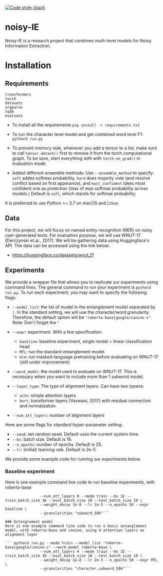 [![Code style: black](https://img.shields.io/badge/code%20style-black-000000.svg)](https://github.com/psf/black)

# noisy-IE
Noisy-IE is a research project that combines multi-level models for Noisy Information Extraction. 

# Installation
## Requirements
```
transformers 
torch 
datasets
argparse
tqdm 
evaluate 
```

- To install all the requirements
`pip install -r requirements.txt`

- To run the character level model and get combined word level F1:
`python3 run.py`

- To prevent memory leak, whenever you add a tensor to a list, make sure to call `tensor.detach()` first to remove it from the torch computational graph. To be save, start everything with with `torch.no_grad()` in evaluation mode. 

- Added different ensemble methods: Use `--ensemble_method` to specify. `soft` addes softmax probability, `hard` does mojority vote (and resolve conflict based on first apperance), and `most_confident` takes most confident one as prediction (max of max softmax probability across models.) Default is `soft`, which stands for softmax probability. 

It is preferred to use Python >= 3.7 on macOS and Linux. 

## Data 
For this project, we will focus on named entity recognition (NER) on noisy user-generated texts. For evaluation purpose, we will use WNUT-17 (Derczynski et.al., 2017). We will be gathering data using Huggingface's API. The data can be accessed using the link below:

- https://huggingface.co/datasets/wnut_17

## Experiments

We provide a wrapper file that allows you to replicate our experiments using command lines. The general command to run your experiment is `python3 run.py`. To run each experiment, you may want to specify the following flags:

* `--model_list`: the list of model in the entanglement model separated by `|`. In the standard setting, we will use the character/word granularity. Therefore, the default option will be `"roberta-base|google/canine-s"`. Note: Don't forget the `"`

* `--expr`: experiment. With a few specification:
    - `baseline`: baseline experiment, single model + linear classification head 
    - `MTL`: run the standard entanglement model. 
    - `mlm`: run masked-language pretraining before evaluating on WNUT-17 (still under improvement)

* `--word_model`: the model used to evaluate on WNUT-17. This is necessary when you want to include more than 1 subword model. 

* `--layer_type`: The type of alignment layers. Can have two typess:
    - `attn`: simple attention layers 
    - `bert`: transformer layers (Vaswani, 2017) with residual connection and normalization. 

* `--num_att_layers`: number of alignment layers

Here are some flags for standard hyper-parameter setting:

* `--seed`: set random seed. Default uses the current system time.
* `--bs`: batch size. Default is 16.
* `--n_epochs`: number of epochs. Default is 25. 
* `--lr`: (initial) learning rate. Default is 2e-5. 

We provide some example code for running our experiments below. 

### Baseline experiment
Here is one example command line code to run baseline experiments, with roberta-base

```python3 run.py --mode train --model_list "roberta-base" --word_model roberta-base \
                --num_att_layers 0 --mode train --bs 32 --train_batch_size 10 --eval_batch_size 10 --test_batch_size 10 \
                --weight_decay 1e-8 --lr 2e-5 --n_epochs 50 --expr baseline \
                --granularities "subword_50k"```

### Entanglement model
Here is one example command line code to run a basic extanglement model, with roberta-base and canine, using 4 attention layers as alignment layer

``` python3 run.py --mode train --model_list "roberta-base|google/canine-s" --word_model roberta-base \
                --num_att_layers 4 --mode train --bs 32 --train_batch_size 10 --eval_batch_size 10 --test_batch_size 10 \
                --weight_decay 1e-8 --lr 2e-5 --n_epochs 50 --expr MTL \
                --granularities "character,subword_50k"```
